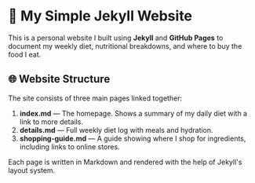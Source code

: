 # 🥗 My Simple Jekyll Website

This is a personal website I built using **Jekyll** and **GitHub Pages** to document my weekly diet, nutritional breakdowns, and where to buy the food I eat.

## 🌐 Website Structure

The site consists of three main pages linked together:

1. **index.md** — The homepage. Shows a summary of my daily diet with a link to more details.
2. **details.md** — Full weekly diet log with meals and hydration.
3. **shopping-guide.md** — A guide showing where I shop for ingredients, including links to online stores.

Each page is written in Markdown and rendered with the help of Jekyll's layout system.